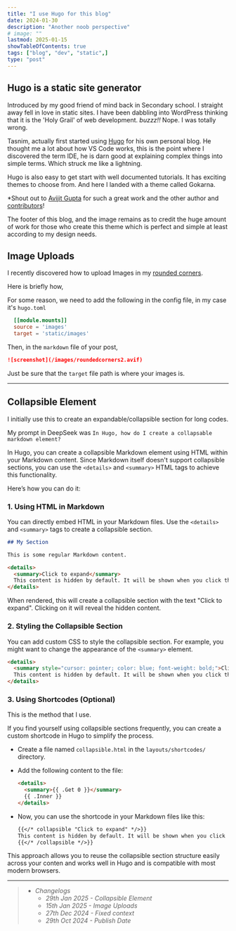 ```yaml
---
title: "I use Hugo for this blog"
date: 2024-01-30
description: "Another noob perspective"
# image: ""
lastmod: 2025-01-15
showTableOfContents: true
tags: ["blog", "dev", "static",]
type: "post"
---
```


## Hugo is a static site generator

Introduced by my good friend of mind back in Secondary school. I straight away fell in love in static sites. I have been dabbling into WordPress thinking that it is the 'Holy Grail' of web development. *buzzz!!* Nope. I was totally wrong.

Tasnim, actually first started using [Hugo](https://gethugo.io) for his own personal blog. He thought me a lot about how VS Code works, this is the point where I discovered the term IDE, he is darn good at explaining complex things into simple terms. Which struck me like a lightning.

Hugo is also easy to get start with well documented tutorials. It has exciting themes to choose from. And here I landed with a theme called Gokarna.

*Shout out to [Avijit Gupta](https://buymeacoffee.com/avijitgupta) for such a great work and the other author and [contributors](https://github.com/gokarna-theme/gokarna-hugo)!

The footer of this blog, and the image remains as to credit the huge amount of work for those who create this theme which is perfect and simple at least according to my design needs.

## Image Uploads

I recently discovered how to upload Images in my [rounded corners](/rounded-corners).

Here is briefly how,

For some reason, we need to add the following in the config file, in my case it's `hugo.toml`

```toml
  [[module.mounts]]
  source = 'images'
  target = 'static/images'
```

Then, in the `markdown` file of your post, 

```markdown
![screenshot](/images/roundedcorners2.avif)
```

Just be sure that the `target` file path is where your images is.

---

## Collapsible Element

I initially use this to create an expandable/collapsible section for long codes.

My prompt in DeepSeek was `In Hugo, how do I create a collapsable markdown element?`

In Hugo, you can create a collapsible Markdown element using HTML within your Markdown content. Since Markdown itself doesn't support collapsible sections, you can use the `<details>` and `<summary>` HTML tags to achieve this functionality.

Here’s how you can do it:

### 1. Using HTML in Markdown
   You can directly embed HTML in your Markdown files. Use the `<details>` and `<summary>` tags to create a collapsible section.

   ```markdown
   ## My Section

   This is some regular Markdown content.

   <details>
     <summary>Click to expand</summary>
     This content is hidden by default. It will be shown when you click the summary.
   </details>
   ```

   When rendered, this will create a collapsible section with the text "Click to expand". Clicking on it will reveal the hidden content.

### 2. Styling the Collapsible Section
   You can add custom CSS to style the collapsible section. For example, you might want to change the appearance of the `<summary>` element.

   ```markdown
   <details>
     <summary style="cursor: pointer; color: blue; font-weight: bold;">Click to expand</summary>
     This content is hidden by default. It will be shown when you click the summary.
   </details>
   ```

### 3. Using Shortcodes (Optional)

   This is the method that I use.

   If you find yourself using collapsible sections frequently, you can create a custom shortcode in Hugo to simplify the process.

   - Create a file named `collapsible.html` in the `layouts/shortcodes/` directory.
   - Add the following content to the file:

     ```html
     <details>
       <summary>{{ .Get 0 }}</summary>
       {{ .Inner }}
     </details>
     ```

   - Now, you can use the shortcode in your Markdown files like this:

      ```markdown
      {{</* collapsible "Click to expand" */>}}
      This content is hidden by default. It will be shown when you click the summary.
      {{</* /collapsible */>}}
      ```

<!-- If you want to display the code for the shortcode usage without it being rendered in the front end, you can use Hugo's {{</* */>}} syntax to escape the shortcode -->

This approach allows you to reuse the collapsible section structure easily across your conten and works well in Hugo and is compatible with most modern browsers.

---



> - *Changelogs*
>   - *29th Jan 2025 - Collapsible Element*
>   - *15th Jan 2025 - Image Uploads*
>   - *27th Dec 2024 - Fixed context*
>   - *29th Oct 2024 - Publish Date*
